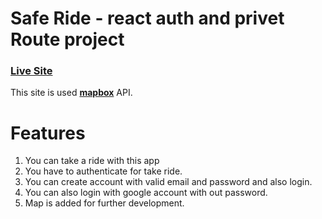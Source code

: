 # Safe Ride - react auth and privet Route project
### [Live Site](https://react-auth-rojon038.netlify.app/)

This site is used **[mapbox](https://www.mapbox.com/)** API.


# Features

1. You can take a ride with this app
2. You have to authenticate for take ride.
3. You can create account with valid email and password and also login.
4. You can also login with google account with out password.
5. Map is added for further development.